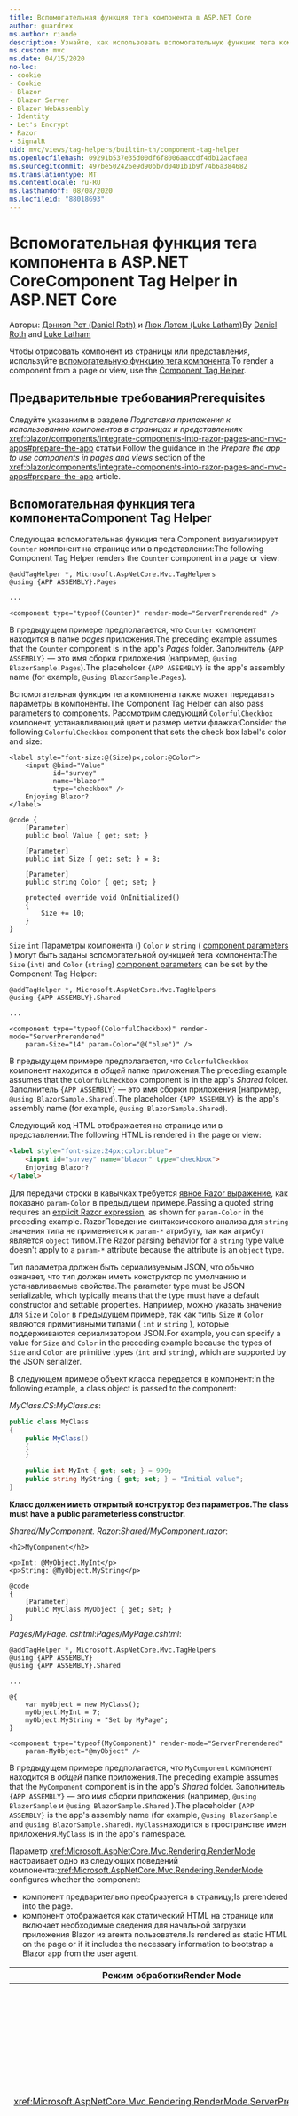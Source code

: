 ```yaml
---
title: Вспомогательная функция тега компонента в ASP.NET Core
author: guardrex
ms.author: riande
description: Узнайте, как использовать вспомогательную функцию тега компонента ASP.NET Core для отрисовки Razor компонентов на страницах и в представлениях.
ms.custom: mvc
ms.date: 04/15/2020
no-loc:
- cookie
- Cookie
- Blazor
- Blazor Server
- Blazor WebAssembly
- Identity
- Let's Encrypt
- Razor
- SignalR
uid: mvc/views/tag-helpers/builtin-th/component-tag-helper
ms.openlocfilehash: 09291b537e35d00df6f8006aaccdf4db12acfaea
ms.sourcegitcommit: 497be502426e9d90bb7d0401b1b9f74b6a384682
ms.translationtype: MT
ms.contentlocale: ru-RU
ms.lasthandoff: 08/08/2020
ms.locfileid: "88018693"
---
```

# <a name="component-tag-helper-in-aspnet-core"></a><span data-ttu-id="b573d-103">Вспомогательная функция тега компонента в ASP.NET Core</span><span class="sxs-lookup"><span data-stu-id="b573d-103">Component Tag Helper in ASP.NET Core</span></span>

<span data-ttu-id="b573d-104">Авторы: [Дэниэл Рот (Daniel Roth)](https://github.com/danroth27) и [Люк Лэтем (Luke Latham)](https://github.com/guardrex)</span><span class="sxs-lookup"><span data-stu-id="b573d-104">By [Daniel Roth](https://github.com/danroth27) and [Luke Latham](https://github.com/guardrex)</span></span>

<span data-ttu-id="b573d-105">Чтобы отрисовать компонент из страницы или представления, используйте [вспомогательную функцию тега компонента](xref:Microsoft.AspNetCore.Mvc.TagHelpers.ComponentTagHelper).</span><span class="sxs-lookup"><span data-stu-id="b573d-105">To render a component from a page or view, use the [Component Tag Helper](xref:Microsoft.AspNetCore.Mvc.TagHelpers.ComponentTagHelper).</span></span>

## <a name="prerequisites"></a><span data-ttu-id="b573d-106">Предварительные требования</span><span class="sxs-lookup"><span data-stu-id="b573d-106">Prerequisites</span></span>

<span data-ttu-id="b573d-107">Следуйте указаниям в разделе *Подготовка приложения к использованию компонентов в страницах и представлениях* <xref:blazor/components/integrate-components-into-razor-pages-and-mvc-apps#prepare-the-app> статьи.</span><span class="sxs-lookup"><span data-stu-id="b573d-107">Follow the guidance in the *Prepare the app to use components in pages and views* section of the <xref:blazor/components/integrate-components-into-razor-pages-and-mvc-apps#prepare-the-app> article.</span></span>

## <a name="component-tag-helper"></a><span data-ttu-id="b573d-108">Вспомогательная функция тега компонента</span><span class="sxs-lookup"><span data-stu-id="b573d-108">Component Tag Helper</span></span>

<span data-ttu-id="b573d-109">Следующая вспомогательная функция тега Component визуализирует `Counter` компонент на странице или в представлении:</span><span class="sxs-lookup"><span data-stu-id="b573d-109">The following Component Tag Helper renders the `Counter` component in a page or view:</span></span>

```cshtml
@addTagHelper *, Microsoft.AspNetCore.Mvc.TagHelpers
@using {APP ASSEMBLY}.Pages

...

<component type="typeof(Counter)" render-mode="ServerPrerendered" />
```

<span data-ttu-id="b573d-110">В предыдущем примере предполагается, что `Counter` компонент находится в папке *pages* приложения.</span><span class="sxs-lookup"><span data-stu-id="b573d-110">The preceding example assumes that the `Counter` component is in the app's *Pages* folder.</span></span> <span data-ttu-id="b573d-111">Заполнитель `{APP ASSEMBLY}` — это имя сборки приложения (например, `@using BlazorSample.Pages`).</span><span class="sxs-lookup"><span data-stu-id="b573d-111">The placeholder `{APP ASSEMBLY}` is the app's assembly name (for example, `@using BlazorSample.Pages`).</span></span>

<span data-ttu-id="b573d-112">Вспомогательная функция тега компонента также может передавать параметры в компоненты.</span><span class="sxs-lookup"><span data-stu-id="b573d-112">The Component Tag Helper can also pass parameters to components.</span></span> <span data-ttu-id="b573d-113">Рассмотрим следующий `ColorfulCheckbox` компонент, устанавливающий цвет и размер метки флажка:</span><span class="sxs-lookup"><span data-stu-id="b573d-113">Consider the following `ColorfulCheckbox` component that sets the check box label's color and size:</span></span>

```razor
<label style="font-size:@(Size)px;color:@Color">
    <input @bind="Value"
           id="survey" 
           name="blazor" 
           type="checkbox" />
    Enjoying Blazor?
</label>

@code {
    [Parameter]
    public bool Value { get; set; }

    [Parameter]
    public int Size { get; set; } = 8;

    [Parameter]
    public string Color { get; set; }

    protected override void OnInitialized()
    {
        Size += 10;
    }
}
```

<span data-ttu-id="b573d-114">`Size` `int` Параметры компонента () `Color` и `string` ( [component parameters](xref:blazor/components/index#component-parameters) ) могут быть заданы вспомогательной функцией тега компонента:</span><span class="sxs-lookup"><span data-stu-id="b573d-114">The `Size` (`int`) and `Color` (`string`) [component parameters](xref:blazor/components/index#component-parameters) can be set by the Component Tag Helper:</span></span>

```cshtml
@addTagHelper *, Microsoft.AspNetCore.Mvc.TagHelpers
@using {APP ASSEMBLY}.Shared

...

<component type="typeof(ColorfulCheckbox)" render-mode="ServerPrerendered" 
    param-Size="14" param-Color="@("blue")" />
```

<span data-ttu-id="b573d-115">В предыдущем примере предполагается, что `ColorfulCheckbox` компонент находится в *общей* папке приложения.</span><span class="sxs-lookup"><span data-stu-id="b573d-115">The preceding example assumes that the `ColorfulCheckbox` component is in the app's *Shared* folder.</span></span> <span data-ttu-id="b573d-116">Заполнитель `{APP ASSEMBLY}` — это имя сборки приложения (например, `@using BlazorSample.Shared`).</span><span class="sxs-lookup"><span data-stu-id="b573d-116">The placeholder `{APP ASSEMBLY}` is the app's assembly name (for example, `@using BlazorSample.Shared`).</span></span>

<span data-ttu-id="b573d-117">Следующий код HTML отображается на странице или в представлении:</span><span class="sxs-lookup"><span data-stu-id="b573d-117">The following HTML is rendered in the page or view:</span></span>

```html
<label style="font-size:24px;color:blue">
    <input id="survey" name="blazor" type="checkbox">
    Enjoying Blazor?
</label>
```

<span data-ttu-id="b573d-118">Для передачи строки в кавычках требуется [явное Razor выражение](xref:mvc/views/razor#explicit-razor-expressions), как показано `param-Color` в предыдущем примере.</span><span class="sxs-lookup"><span data-stu-id="b573d-118">Passing a quoted string requires an [explicit Razor expression](xref:mvc/views/razor#explicit-razor-expressions), as shown for `param-Color` in the preceding example.</span></span> <span data-ttu-id="b573d-119">RazorПоведение синтаксического анализа для `string` значения типа не применяется к `param-*` атрибуту, так как атрибут является `object` типом.</span><span class="sxs-lookup"><span data-stu-id="b573d-119">The Razor parsing behavior for a `string` type value doesn't apply to a `param-*` attribute because the attribute is an `object` type.</span></span>

<span data-ttu-id="b573d-120">Тип параметра должен быть сериализуемым JSON, что обычно означает, что тип должен иметь конструктор по умолчанию и устанавливаемые свойства.</span><span class="sxs-lookup"><span data-stu-id="b573d-120">The parameter type must be JSON serializable, which typically means that the type must have a default constructor and settable properties.</span></span> <span data-ttu-id="b573d-121">Например, можно указать значение для `Size` и `Color` в предыдущем примере, так как типы `Size` и `Color` являются примитивными типами ( `int` и `string` ), которые поддерживаются сериализатором JSON.</span><span class="sxs-lookup"><span data-stu-id="b573d-121">For example, you can specify a value for `Size` and `Color` in the preceding example because the types of `Size` and `Color` are primitive types (`int` and `string`), which are supported by the JSON serializer.</span></span>

<span data-ttu-id="b573d-122">В следующем примере объект класса передается в компонент:</span><span class="sxs-lookup"><span data-stu-id="b573d-122">In the following example, a class object is passed to the component:</span></span>

<span data-ttu-id="b573d-123">*MyClass.CS*:</span><span class="sxs-lookup"><span data-stu-id="b573d-123">*MyClass.cs*:</span></span>

```csharp
public class MyClass
{
    public MyClass()
    {
    }

    public int MyInt { get; set; } = 999;
    public string MyString { get; set; } = "Initial value";
}
```

<span data-ttu-id="b573d-124">**Класс должен иметь открытый конструктор без параметров.**</span><span class="sxs-lookup"><span data-stu-id="b573d-124">**The class must have a public parameterless constructor.**</span></span>

<span data-ttu-id="b573d-125">*Shared/MyComponent. Razor*:</span><span class="sxs-lookup"><span data-stu-id="b573d-125">*Shared/MyComponent.razor*:</span></span>

```razor
<h2>MyComponent</h2>

<p>Int: @MyObject.MyInt</p>
<p>String: @MyObject.MyString</p>

@code
{
    [Parameter]
    public MyClass MyObject { get; set; }
}
```

<span data-ttu-id="b573d-126">*Pages/MyPage. cshtml*:</span><span class="sxs-lookup"><span data-stu-id="b573d-126">*Pages/MyPage.cshtml*:</span></span>

```cshtml
@addTagHelper *, Microsoft.AspNetCore.Mvc.TagHelpers
@using {APP ASSEMBLY}
@using {APP ASSEMBLY}.Shared

...

@{
    var myObject = new MyClass();
    myObject.MyInt = 7;
    myObject.MyString = "Set by MyPage";
}

<component type="typeof(MyComponent)" render-mode="ServerPrerendered" 
    param-MyObject="@myObject" />
```

<span data-ttu-id="b573d-127">В предыдущем примере предполагается, что `MyComponent` компонент находится в *общей* папке приложения.</span><span class="sxs-lookup"><span data-stu-id="b573d-127">The preceding example assumes that the `MyComponent` component is in the app's *Shared* folder.</span></span> <span data-ttu-id="b573d-128">Заполнитель `{APP ASSEMBLY}` — это имя сборки приложения (например, `@using BlazorSample` и `@using BlazorSample.Shared` ).</span><span class="sxs-lookup"><span data-stu-id="b573d-128">The placeholder `{APP ASSEMBLY}` is the app's assembly name (for example, `@using BlazorSample` and `@using BlazorSample.Shared`).</span></span> <span data-ttu-id="b573d-129">`MyClass`находится в пространстве имен приложения.</span><span class="sxs-lookup"><span data-stu-id="b573d-129">`MyClass` is in the app's namespace.</span></span>

<span data-ttu-id="b573d-130">Параметр <xref:Microsoft.AspNetCore.Mvc.Rendering.RenderMode> настраивает одно из следующих поведений компонента:</span><span class="sxs-lookup"><span data-stu-id="b573d-130"><xref:Microsoft.AspNetCore.Mvc.Rendering.RenderMode> configures whether the component:</span></span>

* <span data-ttu-id="b573d-131">компонент предварительно преобразуется в страницу;</span><span class="sxs-lookup"><span data-stu-id="b573d-131">Is prerendered into the page.</span></span>
* <span data-ttu-id="b573d-132">компонент отображается как статический HTML на странице или включает необходимые сведения для начальной загрузки приложения Blazor из агента пользователя.</span><span class="sxs-lookup"><span data-stu-id="b573d-132">Is rendered as static HTML on the page or if it includes the necessary information to bootstrap a Blazor app from the user agent.</span></span>

| <span data-ttu-id="b573d-133">Режим обработки</span><span class="sxs-lookup"><span data-stu-id="b573d-133">Render Mode</span></span> | <span data-ttu-id="b573d-134">Описание</span><span class="sxs-lookup"><span data-stu-id="b573d-134">Description</span></span> |
| ----------- | ----------- |
| <xref:Microsoft.AspNetCore.Mvc.Rendering.RenderMode.ServerPrerendered> | <span data-ttu-id="b573d-135">Преобразует компонент в статический HTML и включает метку приложения Blazor Server.</span><span class="sxs-lookup"><span data-stu-id="b573d-135">Renders the component into static HTML and includes a marker for a Blazor Server app.</span></span> <span data-ttu-id="b573d-136">При запуске пользовательского агента эта метка используется для начальной загрузки приложения Blazor.</span><span class="sxs-lookup"><span data-stu-id="b573d-136">When the user-agent starts, this marker is used to bootstrap a Blazor app.</span></span> |
| <xref:Microsoft.AspNetCore.Mvc.Rendering.RenderMode.Server> | <span data-ttu-id="b573d-137">Отображает метку приложения Blazor Server.</span><span class="sxs-lookup"><span data-stu-id="b573d-137">Renders a marker for a Blazor Server app.</span></span> <span data-ttu-id="b573d-138">Выходные данные компонента не включаются.</span><span class="sxs-lookup"><span data-stu-id="b573d-138">Output from the component isn't included.</span></span> <span data-ttu-id="b573d-139">При запуске пользовательского агента эта метка используется для начальной загрузки приложения Blazor.</span><span class="sxs-lookup"><span data-stu-id="b573d-139">When the user-agent starts, this marker is used to bootstrap a Blazor app.</span></span> |
| <xref:Microsoft.AspNetCore.Mvc.Rendering.RenderMode.Static> | <span data-ttu-id="b573d-140">Преобразует компонент в статический HTML.</span><span class="sxs-lookup"><span data-stu-id="b573d-140">Renders the component into static HTML.</span></span> |

<span data-ttu-id="b573d-141">Хотя страницы и представления могут использовать компоненты, наоборот это не так.</span><span class="sxs-lookup"><span data-stu-id="b573d-141">While pages and views can use components, the converse isn't true.</span></span> <span data-ttu-id="b573d-142">Компоненты не могут использовать функции представления и страницы, такие как частичные представления и разделы.</span><span class="sxs-lookup"><span data-stu-id="b573d-142">Components can't use view- and page-specific features, such as partial views and sections.</span></span> <span data-ttu-id="b573d-143">Чтобы использовать логику из частичного представления в компоненте, разнесите логику частичного представления в компонент.</span><span class="sxs-lookup"><span data-stu-id="b573d-143">To use logic from a partial view in a component, factor out the partial view logic into a component.</span></span>

<span data-ttu-id="b573d-144">Отрисовка компонентов сервера из статической HTML-страницы не поддерживается.</span><span class="sxs-lookup"><span data-stu-id="b573d-144">Rendering server components from a static HTML page isn't supported.</span></span>

## <a name="additional-resources"></a><span data-ttu-id="b573d-145">Дополнительные ресурсы</span><span class="sxs-lookup"><span data-stu-id="b573d-145">Additional resources</span></span>

* <xref:Microsoft.AspNetCore.Mvc.TagHelpers.ComponentTagHelper>
* <xref:mvc/views/tag-helpers/intro>
* <xref:blazor/components/index>
